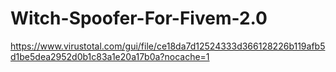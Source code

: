 # Witch-Spoofer-For-Fivem-2.0

https://www.virustotal.com/gui/file/ce18da7d12524333d366128226b119afb5d1be5dea2952d0b1c83a1e20a17b0a?nocache=1
